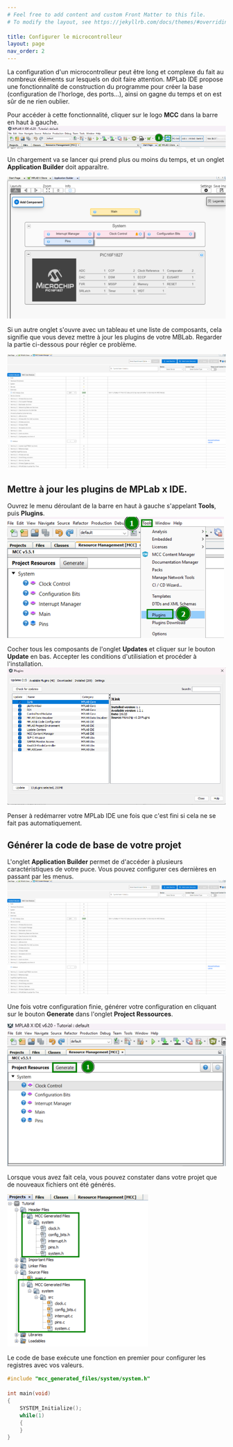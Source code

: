 ```yaml
---
# Feel free to add content and custom Front Matter to this file.
# To modify the layout, see https://jekyllrb.com/docs/themes/#overriding-theme-defaults

title: Configurer le microcontrolleur
layout: page
nav_order: 2
---
```


La configuration d'un microcontrolleur peut être long et complexe du fait au nombreux éléments sur lesquels on doit faire attention. MPLab IDE propose une fonctionnalité de construction du programme pour créer la base (configuration de l'horloge, des ports...), ainsi on gagne du temps et on est sûr de ne rien oublier.

Pour accéder à cette fonctionnalité, cliquer sur le logo **MCC** dans la barre en haut à gauche.
![alt text](image-2.png)

Un chargement va se lancer qui prend plus ou moins du temps, et un onglet **Application Builder** doit apparaître.

![alt text](image-3.png)

Si un autre onglet s'ouvre avec un tableau et une liste de composants, cela signifie que vous devez mettre à jour les plugins de votre MBLab. Regarder la partie ci-dessous pour régler ce problème.

![alt text](image-1.png)

## Mettre à jour les plugins de MPLab x IDE. 

Ouvrez le menu déroulant de la barre en haut à gauche s'appelant **Tools**, puis **Plugins**.
![alt text](image-4.png)

Cocher tous les composants de l'onglet **Updates** et cliquer sur le bouton **Update** en bas. Accepter les conditions d'utilisiation et procéder à l'installation.
![alt text](image.png)

Penser à redémarrer votre MPLab IDE une fois que c'est fini si cela ne se fait pas automatiquement.

## Générer la code de base de votre projet

L'onglet **Application Builder** permet de d'accéder à plusieurs caractéristiques de votre puce. Vous pouvez configurer ces dernières en passant par les menus.
![alt text](image-1.png)

Une fois votre configuration finie, générer votre configuration en cliquant sur le bouton **Generate** dans l'onglet **Project Ressources**.

![alt text](image-5.png)

Lorsque vous avez fait cela, vous pouvez constater dans votre projet que de nouveaux fichiers ont été générés.

![alt text](image-6.png)

Le code de base exécute une fonction en premier pour configurer les registres avec vos valeurs.
```c++
#include "mcc_generated_files/system/system.h"

int main(void)
{
    SYSTEM_Initialize();
    while(1)
    {
    }    
}
```